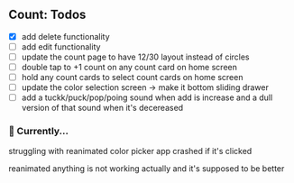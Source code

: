 ## Count: Todos

- [x] add delete functionality
- [ ] add edit functionality
- [ ] update the count page to have 12/30 layout instead of circles
- [ ] double tap to +1 count on any count card on home screen
- [ ] hold any count cards to select count cards on home screen
- [ ] update the color selection screen -> make it bottom sliding drawer
- [ ] add a tuckk/puck/pop/poing sound when add is increase and a dull version of that sound when it's decereased

### 💢 Currently...

struggling with reanimated color picker
app crashed if it's clicked

reanimated anything is not working actually and it's supposed to be better
